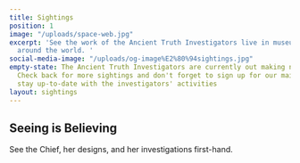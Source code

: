 ```yaml
---
title: Sightings
position: 1
image: "/uploads/space-web.jpg"
excerpt: 'See the work of the Ancient Truth Investigators live in museums and galleries
  around the world. '
social-media-image: "/uploads/og-image%E2%80%94sightings.jpg"
empty-state: The Ancient Truth Investigators are currently out making new discoveries.
  Check back for more sightings and don't forget to sign up for our mailing list to
  stay up-to-date with the investigators' activities
layout: sightings
---
```


## Seeing is Believing

See the Chief, her designs, and her investigations first-hand.
